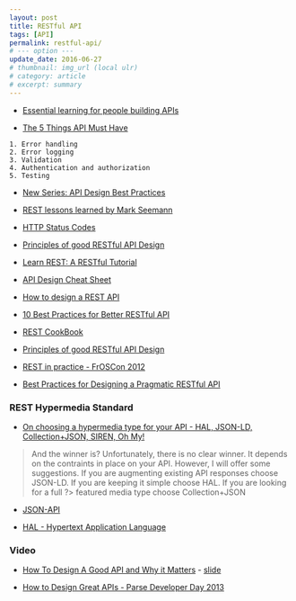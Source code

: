 ```yaml
---
layout: post
title: RESTful API
tags: [API]
permalink: restful-api/
# --- option ---
update_date: 2016-06-27
# thumbnail: img_url (local ulr)
# category: article
# excerpt: summary
---
```


- [Essential learning for people building APIs](https://github.com/dwyl/learn-api-design)

- [The 5 Things  API Must Have](https://blog.newrelic.com/2014/09/08/apipunchlist/)

```
1. Error handling
2. Error logging
3. Validation
4. Authentication and authorization
5. Testing
```

<!-- more -->

- [New Series: API Design Best Practices](http://blogs.mulesoft.com/dev/api-best-practices-series-intro/)

- [REST lessons learned by Mark Seemann](http://blog.ploeh.dk/2013/04/29/rest-lessons-learned/)

- [HTTP Status Codes](http://www.restapitutorial.com/httpstatuscodes.html)

- [Principles of good RESTful API Design](https://codeplanet.io/principles-good-restful-api-design/)

- [Learn REST: A RESTful Tutorial](http://www.restapitutorial.com)

- [API Design Cheat Sheet](https://github.com/RestCheatSheet/api-cheat-sheet#api-design-cheat-sheet)

- [How to design a REST API](http://blog.octo.com/en/design-a-rest-api/)

- [10 Best Practices for Better RESTful API](http://blog.mwaysolutions.com/2014/06/05/10-best-practices-for-better-restful-api/)

- [REST CookBook](http://restcookbook.com)

- [Principles of good RESTful API Design](https://codeplanet.io/principles-good-restful-api-design/)

- [REST in practice - FrOSCon 2012](https://speakerdeck.com/jaytaph/rest-in-practice-froscon-2012)

- [Best Practices for Designing a Pragmatic RESTful API](http://www.vinaysahni.com/best-practices-for-a-pragmatic-restful-api)

### REST Hypermedia Standard

- [On choosing a hypermedia type for your API - HAL, JSON-LD, Collection+JSON, SIREN, Oh My!](http://sookocheff.com/post/api/on-choosing-a-hypermedia-format/)

> And the winner is?
> Unfortunately, there is no clear winner. It depends on the contraints in place on your API. However, I will offer some suggestions.
> If you are augmenting existing API responses choose JSON-LD. If you are keeping it simple choose HAL. If you are looking for a full ?> featured media type choose Collection+JSON

- [JSON-API](http://jsonapi.org)

- [HAL - Hypertext Application Language](http://stateless.co/hal_specification.html)

### Video

- [How To Design A Good API and Why it Matters](https://www.youtube.com/watch?v=heh4OeB9A-c) - [slide](http://landawn.com/How%20to%20Design%20a%20Good%20API%20and%20Why%20it%20Matters.pdf)

- [How to Design Great APIs - Parse Developer Day 2013](https://www.youtube.com/watch?v=qCdpTji8nxo)
